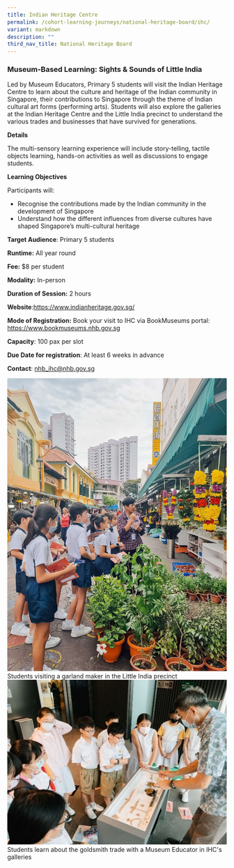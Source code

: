 ```yaml
---
title: Indian Heritage Centre
permalink: /cohort-learning-journeys/national-heritage-board/ihc/
variant: markdown
description: ""
third_nav_title: National Heritage Board
---
```

### Museum-Based Learning: Sights & Sounds of Little India

Led by Museum Educators, Primary 5 students will visit the Indian Heritage Centre to learn about the culture and heritage of the Indian community in Singapore, their contributions to Singapore through the theme of Indian cultural art forms (performing arts). Students will also explore the galleries at the Indian Heritage Centre and the Little India precinct to understand the various trades and businesses that have survived for generations.

**Details**

The multi-sensory learning experience will include story-telling, tactile objects learning, hands-on activities as well as discussions to engage students.

**Learning Objectives**

Participants will: 
* Recognise the contributions made by the Indian community in the development of Singapore 
* Understand how the different influences from diverse cultures have shaped Singapore’s multi-cultural heritage

**Target Audience**: Primary 5 students

**Runtime:** All year round

**Fee:** $8 per student

**Modality:** In-person

**Duration of Session:** 2 hours

**Website**:https://www.indianheritage.gov.sg/

**Mode of Registration:** Book your visit to IHC via BookMuseums portal: https://www.bookmuseums.nhb.gov.sg

**Capacity**: 100 pax per slot

**Due Date for registration**: At least 6 weeks in advance

**Contact**: nhb_ihc@nhb.gov.sg

![](/images/IHC_MBL_Photo1.jpg)Students visiting a garland maker in the Little India precinct
![](/images/IHC_MBL_Photo2.jpg)Students learn about the goldsmith trade with a Museum Educator in IHC's galleries